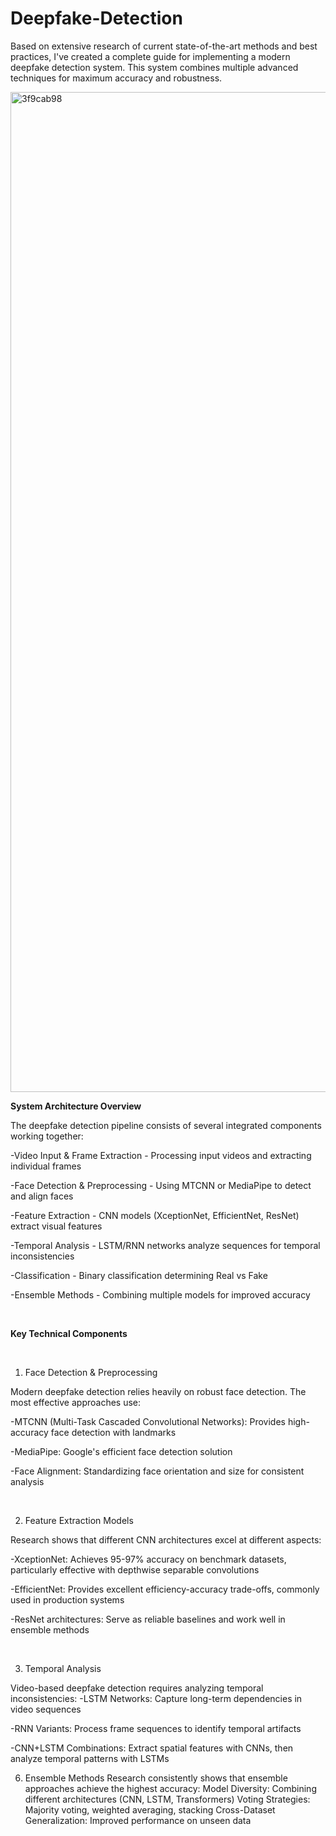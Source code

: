 # Deepfake-Detection

Based on extensive research of current state-of-the-art methods and best practices, I've created a complete guide for implementing a modern deepfake detection system. This system combines multiple advanced techniques for maximum accuracy and robustness.

<img width="2400" height="1600" alt="3f9cab98" src="https://github.com/user-attachments/assets/ce4a2a76-6e95-4b67-98c0-2da5714f6aa4" />

<br>

**System Architecture Overview**

The deepfake detection pipeline consists of several integrated components working together:

-Video Input & Frame Extraction - Processing input videos and extracting individual frames

-Face Detection & Preprocessing - Using MTCNN or MediaPipe to detect and align faces

-Feature Extraction - CNN models (XceptionNet, EfficientNet, ResNet) extract visual features

-Temporal Analysis - LSTM/RNN networks analyze sequences for temporal inconsistencies

-Classification - Binary classification determining Real vs Fake

-Ensemble Methods - Combining multiple models for improved accuracy

<br>


**Key Technical Components**

<br>

1. Face Detection & Preprocessing
   
Modern deepfake detection relies heavily on robust face detection. The most effective approaches use:

-MTCNN (Multi-Task Cascaded Convolutional Networks): Provides high-accuracy face detection with landmarks

-MediaPipe: Google's efficient face detection solution

-Face Alignment: Standardizing face orientation and size for consistent analysis

<br>

2. Feature Extraction Models
   
Research shows that different CNN architectures excel at different aspects:

-XceptionNet: Achieves 95-97% accuracy on benchmark datasets, particularly effective with depthwise separable convolutions

-EfficientNet: Provides excellent efficiency-accuracy trade-offs, commonly used in production systems

-ResNet architectures: Serve as reliable baselines and work well in ensemble methods

<br>

3. Temporal Analysis
   
Video-based deepfake detection requires analyzing temporal inconsistencies:
-LSTM Networks: Capture long-term dependencies in video sequences

-RNN Variants: Process frame sequences to identify temporal artifacts

-CNN+LSTM Combinations: Extract spatial features with CNNs, then analyze temporal patterns with LSTMs

6. Ensemble Methods
Research consistently shows that ensemble approaches achieve the highest accuracy:
Model Diversity: Combining different architectures (CNN, LSTM, Transformers)
Voting Strategies: Majority voting, weighted averaging, stacking
Cross-Dataset Generalization: Improved performance on unseen data
